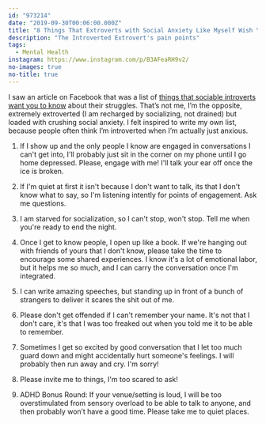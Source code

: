 ```yaml
---
id: "973214"
date: "2019-09-30T00:06:00.000Z"
title: "8 Things That Extroverts with Social Anxiety Like Myself Wish You Understood."
description: "The Introverted Extrovert's pain points"
tags:
  - Mental Health
instagram: https://www.instagram.com/p/B3AFeaRH9v2/
no-images: true
no-title: true
---
```

I saw an article on Facebook that was a list of [things that sociable introverts want you to know](https://www.charlotteagenda.com/169386/7-things-that-extroverted-introverts-like-myself-wish-you-understood/) about their struggles. That’s not me, I’m the opposite, extremely extroverted (I am recharged by socializing, not drained) but loaded with crushing social anxiety. I felt inspired to write my own list, because people often think I’m introverted when I’m actually just anxious.

1. If I show up and the only people I know are engaged in conversations I can't get into, I'll probably just sit in the corner on my phone until I go home depressed. Please, engage with me! I'll talk your ear off once the ice is broken.

2. If I'm quiet at first it isn't because I don't want to talk, its that I don't know what to say, so I'm listening intently for points of engagement. Ask me questions.

3. I am starved for socialization, so I can't stop, won't stop. Tell me when you're ready to end the night.

4. Once I get to know people, I open up like a book. If we're hanging out with friends of yours that I don't know, please take the time to encourage some shared experiences. I know it's a lot of emotional labor, but it helps me so much, and I can carry the conversation once I'm integrated.

5. I can write amazing speeches, but standing up in front of a bunch of strangers to deliver it scares the shit out of me.

6. Please don't get offended if I can't remember your name. It's not that I don't care, it's that I was too freaked out when you told me it to be able to remember.

7. Sometimes I get so excited by good conversation that I let too much guard down and might accidentally hurt someone's feelings. I will probably then run away and cry. I'm sorry!

8. Please invite me to things, I'm too scared to ask!

9. ADHD Bonus Round:
  If your venue/setting is loud, I will be too overstimulated from sensory overload to be able to talk to anyone, and then probably won’t have a good time. Please take me to quiet places.

